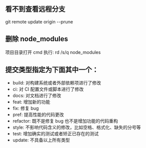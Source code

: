 ## 看不到查看远程分支

git remote update origin --prune

## 删除 node_modules

项目目录打开 cmd 执行: rd /s/q node_modules

## 提交类型指定为下面其中一个：

- build: 对构建系统或者外部依赖项进行了修改
- ci: 对 CI 配置文件或脚本进行了修改
- docs: 对文档进行了修改
- feat: 增加新的功能
- fix: 修复 bug
- pref: 提高性能的代码更改
- refactor: 既不是修复 bug 也不是增加功能的代码重构
- style: 不影响代码含义的修改，比如空格、格式化、缺失的分号等
- test: 增加确实的测试或者矫正已存在的测试
- update: 不具备以上所有类型

